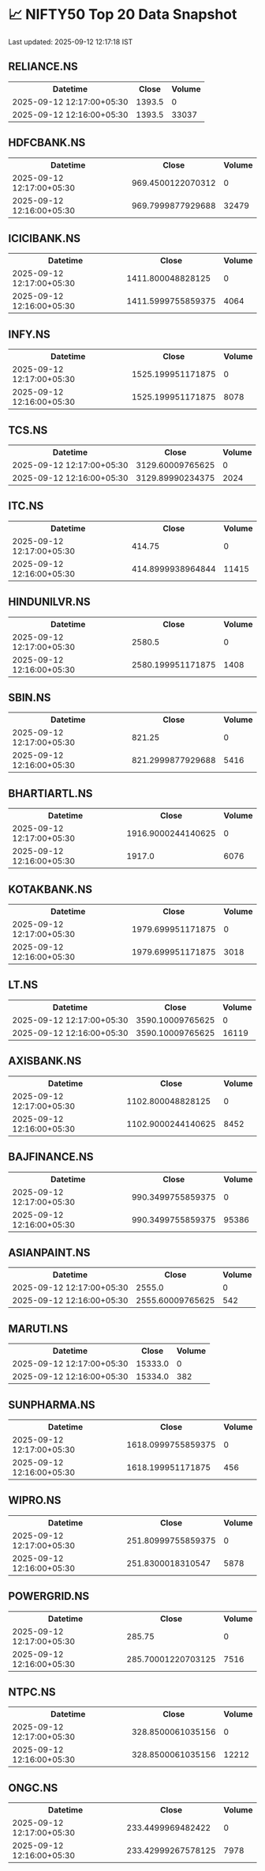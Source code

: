 # 📈 NIFTY50 Top 20 Data Snapshot

Last updated: 2025-09-12 12:17:18 IST

## RELIANCE.NS

<table>
  <tr><th>Datetime</th><th>Close</th><th>Volume</th></tr>
  <tr><td>2025-09-12 12:17:00+05:30</td><td>1393.5</td><td>0</td></tr>
  <tr><td>2025-09-12 12:16:00+05:30</td><td>1393.5</td><td>33037</td></tr>
</table>

## HDFCBANK.NS

<table>
  <tr><th>Datetime</th><th>Close</th><th>Volume</th></tr>
  <tr><td>2025-09-12 12:17:00+05:30</td><td>969.4500122070312</td><td>0</td></tr>
  <tr><td>2025-09-12 12:16:00+05:30</td><td>969.7999877929688</td><td>32479</td></tr>
</table>

## ICICIBANK.NS

<table>
  <tr><th>Datetime</th><th>Close</th><th>Volume</th></tr>
  <tr><td>2025-09-12 12:17:00+05:30</td><td>1411.800048828125</td><td>0</td></tr>
  <tr><td>2025-09-12 12:16:00+05:30</td><td>1411.5999755859375</td><td>4064</td></tr>
</table>

## INFY.NS

<table>
  <tr><th>Datetime</th><th>Close</th><th>Volume</th></tr>
  <tr><td>2025-09-12 12:17:00+05:30</td><td>1525.199951171875</td><td>0</td></tr>
  <tr><td>2025-09-12 12:16:00+05:30</td><td>1525.199951171875</td><td>8078</td></tr>
</table>

## TCS.NS

<table>
  <tr><th>Datetime</th><th>Close</th><th>Volume</th></tr>
  <tr><td>2025-09-12 12:17:00+05:30</td><td>3129.60009765625</td><td>0</td></tr>
  <tr><td>2025-09-12 12:16:00+05:30</td><td>3129.89990234375</td><td>2024</td></tr>
</table>

## ITC.NS

<table>
  <tr><th>Datetime</th><th>Close</th><th>Volume</th></tr>
  <tr><td>2025-09-12 12:17:00+05:30</td><td>414.75</td><td>0</td></tr>
  <tr><td>2025-09-12 12:16:00+05:30</td><td>414.8999938964844</td><td>11415</td></tr>
</table>

## HINDUNILVR.NS

<table>
  <tr><th>Datetime</th><th>Close</th><th>Volume</th></tr>
  <tr><td>2025-09-12 12:17:00+05:30</td><td>2580.5</td><td>0</td></tr>
  <tr><td>2025-09-12 12:16:00+05:30</td><td>2580.199951171875</td><td>1408</td></tr>
</table>

## SBIN.NS

<table>
  <tr><th>Datetime</th><th>Close</th><th>Volume</th></tr>
  <tr><td>2025-09-12 12:17:00+05:30</td><td>821.25</td><td>0</td></tr>
  <tr><td>2025-09-12 12:16:00+05:30</td><td>821.2999877929688</td><td>5416</td></tr>
</table>

## BHARTIARTL.NS

<table>
  <tr><th>Datetime</th><th>Close</th><th>Volume</th></tr>
  <tr><td>2025-09-12 12:17:00+05:30</td><td>1916.9000244140625</td><td>0</td></tr>
  <tr><td>2025-09-12 12:16:00+05:30</td><td>1917.0</td><td>6076</td></tr>
</table>

## KOTAKBANK.NS

<table>
  <tr><th>Datetime</th><th>Close</th><th>Volume</th></tr>
  <tr><td>2025-09-12 12:17:00+05:30</td><td>1979.699951171875</td><td>0</td></tr>
  <tr><td>2025-09-12 12:16:00+05:30</td><td>1979.699951171875</td><td>3018</td></tr>
</table>

## LT.NS

<table>
  <tr><th>Datetime</th><th>Close</th><th>Volume</th></tr>
  <tr><td>2025-09-12 12:17:00+05:30</td><td>3590.10009765625</td><td>0</td></tr>
  <tr><td>2025-09-12 12:16:00+05:30</td><td>3590.10009765625</td><td>16119</td></tr>
</table>

## AXISBANK.NS

<table>
  <tr><th>Datetime</th><th>Close</th><th>Volume</th></tr>
  <tr><td>2025-09-12 12:17:00+05:30</td><td>1102.800048828125</td><td>0</td></tr>
  <tr><td>2025-09-12 12:16:00+05:30</td><td>1102.9000244140625</td><td>8452</td></tr>
</table>

## BAJFINANCE.NS

<table>
  <tr><th>Datetime</th><th>Close</th><th>Volume</th></tr>
  <tr><td>2025-09-12 12:17:00+05:30</td><td>990.3499755859375</td><td>0</td></tr>
  <tr><td>2025-09-12 12:16:00+05:30</td><td>990.3499755859375</td><td>95386</td></tr>
</table>

## ASIANPAINT.NS

<table>
  <tr><th>Datetime</th><th>Close</th><th>Volume</th></tr>
  <tr><td>2025-09-12 12:17:00+05:30</td><td>2555.0</td><td>0</td></tr>
  <tr><td>2025-09-12 12:16:00+05:30</td><td>2555.60009765625</td><td>542</td></tr>
</table>

## MARUTI.NS

<table>
  <tr><th>Datetime</th><th>Close</th><th>Volume</th></tr>
  <tr><td>2025-09-12 12:17:00+05:30</td><td>15333.0</td><td>0</td></tr>
  <tr><td>2025-09-12 12:16:00+05:30</td><td>15334.0</td><td>382</td></tr>
</table>

## SUNPHARMA.NS

<table>
  <tr><th>Datetime</th><th>Close</th><th>Volume</th></tr>
  <tr><td>2025-09-12 12:17:00+05:30</td><td>1618.0999755859375</td><td>0</td></tr>
  <tr><td>2025-09-12 12:16:00+05:30</td><td>1618.199951171875</td><td>456</td></tr>
</table>

## WIPRO.NS

<table>
  <tr><th>Datetime</th><th>Close</th><th>Volume</th></tr>
  <tr><td>2025-09-12 12:17:00+05:30</td><td>251.80999755859375</td><td>0</td></tr>
  <tr><td>2025-09-12 12:16:00+05:30</td><td>251.8300018310547</td><td>5878</td></tr>
</table>

## POWERGRID.NS

<table>
  <tr><th>Datetime</th><th>Close</th><th>Volume</th></tr>
  <tr><td>2025-09-12 12:17:00+05:30</td><td>285.75</td><td>0</td></tr>
  <tr><td>2025-09-12 12:16:00+05:30</td><td>285.70001220703125</td><td>7516</td></tr>
</table>

## NTPC.NS

<table>
  <tr><th>Datetime</th><th>Close</th><th>Volume</th></tr>
  <tr><td>2025-09-12 12:17:00+05:30</td><td>328.8500061035156</td><td>0</td></tr>
  <tr><td>2025-09-12 12:16:00+05:30</td><td>328.8500061035156</td><td>12212</td></tr>
</table>

## ONGC.NS

<table>
  <tr><th>Datetime</th><th>Close</th><th>Volume</th></tr>
  <tr><td>2025-09-12 12:17:00+05:30</td><td>233.4499969482422</td><td>0</td></tr>
  <tr><td>2025-09-12 12:16:00+05:30</td><td>233.42999267578125</td><td>7978</td></tr>
</table>

